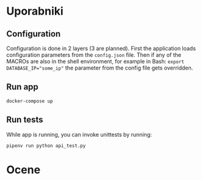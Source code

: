 # Uporabniki


## Configuration

Configuration is done in 2 layers (3 are planned). First the application loads configuration
parameters from the `config.json` file. Then if any of the MACROs are also in the shell environment,
for example in Bash: `export DATABASE_IP="some_ip"` the parameter from the config file gets overridden.

## Run app

	docker-compose up

## Run tests

While app is running, you can invoke unittests by running:

	pipenv run python api_test.py
# Ocene
